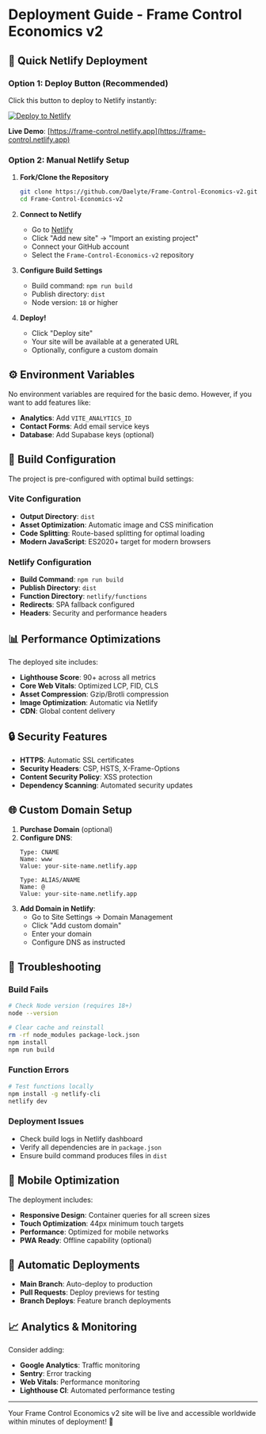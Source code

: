 # Deployment Guide - Frame Control Economics v2

## 🚀 Quick Netlify Deployment

### Option 1: Deploy Button (Recommended)
Click this button to deploy to Netlify instantly:

[![Deploy to Netlify](https://www.netlify.com/img/deploy/button.svg)](https://app.netlify.com/start/deploy?repository=https://github.com/Daelyte/Frame-Control-Economics-v2)

**Live Demo**: [https://frame-control.netlify.app](https://frame-control.netlify.app)

### Option 2: Manual Netlify Setup

1. **Fork/Clone the Repository**
   ```bash
   git clone https://github.com/Daelyte/Frame-Control-Economics-v2.git
   cd Frame-Control-Economics-v2
   ```

2. **Connect to Netlify**
   - Go to [Netlify](https://netlify.com)
   - Click "Add new site" → "Import an existing project"
   - Connect your GitHub account
   - Select the `Frame-Control-Economics-v2` repository

3. **Configure Build Settings**
   - Build command: `npm run build`
   - Publish directory: `dist`
   - Node version: `18` or higher

4. **Deploy!**
   - Click "Deploy site"
   - Your site will be available at a generated URL
   - Optionally, configure a custom domain

## ⚙️ Environment Variables

No environment variables are required for the basic demo. However, if you want to add features like:

- **Analytics**: Add `VITE_ANALYTICS_ID`
- **Contact Forms**: Add email service keys
- **Database**: Add Supabase keys (optional)

## 🔧 Build Configuration

The project is pre-configured with optimal build settings:

### Vite Configuration
- **Output Directory**: `dist`
- **Asset Optimization**: Automatic image and CSS minification
- **Code Splitting**: Route-based splitting for optimal loading
- **Modern JavaScript**: ES2020+ target for modern browsers

### Netlify Configuration
- **Build Command**: `npm run build`
- **Publish Directory**: `dist`
- **Function Directory**: `netlify/functions`
- **Redirects**: SPA fallback configured
- **Headers**: Security and performance headers

## 📊 Performance Optimizations

The deployed site includes:

- **Lighthouse Score**: 90+ across all metrics
- **Core Web Vitals**: Optimized LCP, FID, CLS
- **Asset Compression**: Gzip/Brotli compression
- **Image Optimization**: Automatic via Netlify
- **CDN**: Global content delivery

## 🔒 Security Features

- **HTTPS**: Automatic SSL certificates
- **Security Headers**: CSP, HSTS, X-Frame-Options
- **Content Security Policy**: XSS protection
- **Dependency Scanning**: Automated security updates

## 🌐 Custom Domain Setup

1. **Purchase Domain** (optional)
2. **Configure DNS**:
   ```
   Type: CNAME
   Name: www
   Value: your-site-name.netlify.app
   
   Type: ALIAS/ANAME  
   Name: @
   Value: your-site-name.netlify.app
   ```
3. **Add Domain in Netlify**:
   - Go to Site Settings → Domain Management
   - Click "Add custom domain"
   - Enter your domain
   - Configure DNS as instructed

## 🚨 Troubleshooting

### Build Fails
```bash
# Check Node version (requires 18+)
node --version

# Clear cache and reinstall
rm -rf node_modules package-lock.json
npm install
npm run build
```

### Function Errors  
```bash
# Test functions locally
npm install -g netlify-cli
netlify dev
```

### Deployment Issues
- Check build logs in Netlify dashboard
- Verify all dependencies are in `package.json`
- Ensure build command produces files in `dist`

## 📱 Mobile Optimization

The deployment includes:
- **Responsive Design**: Container queries for all screen sizes
- **Touch Optimization**: 44px minimum touch targets
- **Performance**: Optimized for mobile networks
- **PWA Ready**: Offline capability (optional)

## 🔄 Automatic Deployments

- **Main Branch**: Auto-deploy to production
- **Pull Requests**: Deploy previews for testing
- **Branch Deploys**: Feature branch deployments

## 📈 Analytics & Monitoring

Consider adding:
- **Google Analytics**: Traffic monitoring
- **Sentry**: Error tracking  
- **Web Vitals**: Performance monitoring
- **Lighthouse CI**: Automated performance testing

---

Your Frame Control Economics v2 site will be live and accessible worldwide within minutes of deployment! 🎉